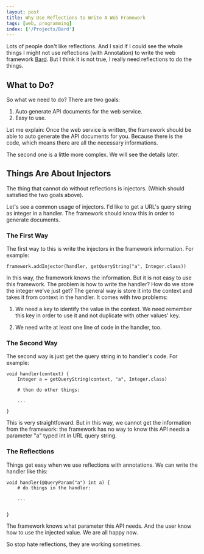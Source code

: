 ```yaml
---
layout: post
title: Why Use Reflections to Write A Web Framework
tags: [web, programming]
index: ['/Projects/Bard']
---
```


Lots of people don't like reflections. And I said if I could see the whole things I might not use reflections (with Annotation) to write the web framework [Bard](https://github.com/wb14123/bard). But I think it is not true, I really need reflections to do the things.


What to Do?
--------------

So what we need to do? There are two goals:

1. Auto generate API documents for the web service.
2. Easy to use.

Let me explain: Once the web service is written, the framework should be able to auto generate the API documents for you. Because there is the code, which means there are all the necessary informations.

The second one is a little more complex. We will see the details later.


Things Are About Injectors
---------------

The thing that cannot do without reflections is injectors. (Which should satisfied the two goals above).

Let's see a common usage of injectors. I'd like to get a URL's query string as integer in a handler. The framework should know this in order to generate documents.


### The First Way

The first way to this is write the injectors in the framework information. For example:

```
framework.addInjector(handler, getQueryString("a", Integer.class))
```

In this way, the framework knows the information. But it is not easy to use this framework. The problem is how to write the handler? How do we store the integer we've just get? The general way is store it into the context and takes it from context in the handler. It comes with two problems:

1. We need a key to identify the value in the context. We need remember this key in order to use it and not duplicate with other values' key.

2. We need write at least one line of code in the handler, too.

### The Second Way

The second way is just get the query string in to handler's code. For example:


```
void handler(context) {
	Integer a = getQueryString(context, "a", Integer.class)

	# then do other things:

	...

}
```

This is very straightfoward. But in this way, we cannot get the information from the framework: the framework has no way to know this API needs a parameter "a" typed int in URL query string.


### The Reflections

Things get easy when we use reflections with annotations. We can write the handler like this:

```
void handler(@QueryParam("a") int a) {
	# do things in the handler:

	...


}
```

The framework knows what parameter this API needs. And the user know how to use the injected value. We are all happy now.

So stop hate reflections, they are working sometimes.

